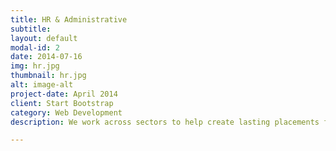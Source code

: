 ```yaml
---
title: HR & Administrative
subtitle: 
layout: default
modal-id: 2
date: 2014-07-16
img: hr.jpg
thumbnail: hr.jpg
alt: image-alt
project-date: April 2014
client: Start Bootstrap
category: Web Development
description: We work across sectors to help create lasting placements for human resources professionals at top companies in and around Washington, D.C. Our team builds meaningful connections between HR and business operations professionals and clients, fostering lasting relationships based on expertise and shared goals.

---
```

